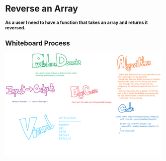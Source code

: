 # Reverse an Array
**As a user I need to have a function that takes an array and returns it reversed.**


## Whiteboard Process
![ChallengeOne](challengeOneBoardUpdated.png)
